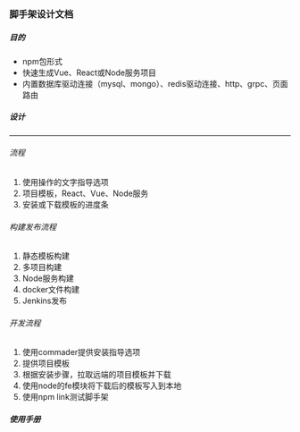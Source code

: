 ### 脚手架设计文档

##### 目的

* npm包形式
* 快速生成Vue、React或Node服务项目
* 内置数据库驱动连接（mysql、mongo）、redis驱动连接、http、grpc、页面路由

##### 设计

---

###### 流程

1. 使用操作的文字指导选项
2. 项目模板，React、Vue、Node服务
3. 安装或下载模板的进度条

###### 构建发布流程

1. 静态模板构建
2. 多项目构建
3. Node服务构建
4. docker文件构建
5. Jenkins发布

######  开发流程

1. 使用commader提供安装指导选项
2. 提供项目模板
3. 根据安装步骤，拉取远端的项目模板并下载
4. 使用node的fe模块将下载后的模板写入到本地
5. 使用npm link测试脚手架

##### 使用手册

